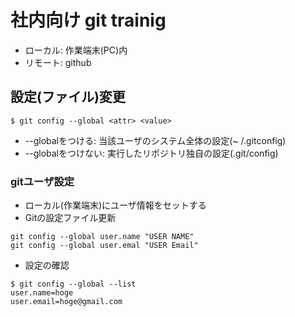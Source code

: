 # 社内向け git trainig

- ローカル: 作業端末(PC)内
- リモート: github

## 設定(ファイル)変更
```
$ git config --global <attr> <value>
```
- --globalをつける: 当該ユーザのシステム全体の設定(~ /.gitconfig)
- --globalをつけない: 実行したリポジトリ独自の設定(.git/config)

### gitユーザ設定
- ローカル(作業端末)にユーザ情報をセットする
- Gitの設定ファイル更新
```
git config --global user.name "USER NAME"
git config --global user.emal "USER Email"
``` 

- 設定の確認
```
$ git config --global --list
user.name=hoge
user.email=hoge@gmail.com
```
